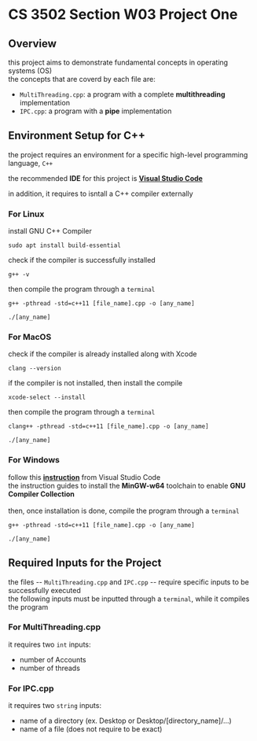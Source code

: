 # CS 3502 Section W03 Project One

## Overview
this project aims to demonstrate fundamental concepts in operating systems (OS)<br/>
the concepts that are coverd by each file are:
- `MultiThreading.cpp`: a program with a complete **multithreading** implementation
- `IPC.cpp`: a program with a **pipe** implementation

## Environment Setup for C++
the project requires an environment for a specific high-level programming language, `C++`<br/>

the recommended **IDE** for this project is [**Visual Studio Code**](https://code.visualstudio.com) 

in addition, it requires to isntall a C++ compiler externally

### For Linux 
install GNU C++ Compiler
```
sudo apt install build-essential 
```

check if the compiler is successfully installed
```
g++ -v 
```

then compile the program through a `terminal`
```
g++ -pthread -std=c++11 [file_name].cpp -o [any_name]
```
```
./[any_name]
```


### For MacOS
check if the compiler is already installed along with Xcode
```
clang --version
```
if the compiler is not installed, then install the compile 
```
xcode-select --install
```
then compile the program through a `terminal`
```
clang++ -pthread -std=c++11 [file_name].cpp -o [any_name]
```
```
./[any_name]
```

### For Windows
follow this [**instruction**](https://code.visualstudio.com/docs/cpp/config-mingw) from Visual Studio Code<br/>
the instruction guides to install the **MinGW-w64** toolchain to enable **GNU Compiler Collection**<br/><br/>
then, once installation is done, compile the program through a `terminal`
```
g++ -pthread -std=c++11 [file_name].cpp -o [any_name]
```
```
./[any_name]
```

## Required Inputs for the Project
the files -- `MultiThreading.cpp` and `IPC.cpp` -- require specific inputs to be successfully executed<br/>
the following inputs must be inputted through a `terminal`, while it compiles the program
### For MultiThreading.cpp
it requires two `int` inputs:
- number of Accounts
- number of threads

### For IPC.cpp
it requires two `string` inputs:
- name of a directory (ex. Desktop or Desktop/[directory_name]/...)
- name of a file (does not require to be exact)






